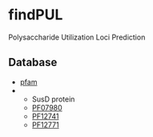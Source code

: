 # findPUL
Polysaccharide Utilization Loci Prediction

Database
-----------
* [pfam](http://pfam.xfam.org/)
* * SusD protein
  * [PF07980](http://pfam.xfam.org/family/PF07980)
  * [PF12741](http://pfam.xfam.org/family/PF12741)
  * [PF12771](http://pfam.xfam.org/family/PF12771)
